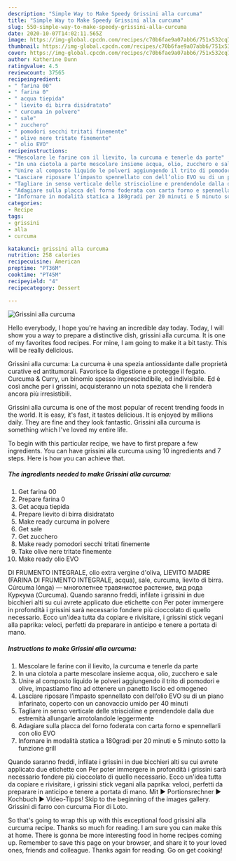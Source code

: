 ```yaml
---
description: "Simple Way to Make Speedy Grissini alla curcuma"
title: "Simple Way to Make Speedy Grissini alla curcuma"
slug: 550-simple-way-to-make-speedy-grissini-alla-curcuma
date: 2020-10-07T14:02:11.565Z
image: https://img-global.cpcdn.com/recipes/c70b6fae9a07abb6/751x532cq70/grissini-alla-curcuma-recipe-main-photo.jpg
thumbnail: https://img-global.cpcdn.com/recipes/c70b6fae9a07abb6/751x532cq70/grissini-alla-curcuma-recipe-main-photo.jpg
cover: https://img-global.cpcdn.com/recipes/c70b6fae9a07abb6/751x532cq70/grissini-alla-curcuma-recipe-main-photo.jpg
author: Katherine Dunn
ratingvalue: 4.5
reviewcount: 37565
recipeingredient:
- " farina 00"
- " farina 0"
- " acqua tiepida"
- " lievito di birra disidratato"
- " curcuma in polvere"
- " sale"
- " zucchero"
- " pomodori secchi tritati finemente"
- " olive nere tritate finemente"
- " olio EVO"
recipeinstructions:
- "Mescolare le farine con il lievito, la curcuma e tenerle da parte"
- "In una ciotola a parte mescolare insieme acqua, olio, zucchero e sale"
- "Unire al composto liquido le polveri aggiungendo il trito di pomodori e olive, impastiamo fino ad ottenere un panetto liscio ed omogeneo"
- "Lasciare riposare l’impasto spennellato con dell’olio EVO su di un piano infarinato, coperto con un canovaccio umido per 40 minuti"
- "Tagliare in senso verticale delle striscioline e prendendole dalla due estremità allungarle arrotolandole leggermente"
- "Adagiare sulla placca del forno foderata con carta forno e spennellarli con olio EVO"
- "Infornare in modalità statica a 180gradi per 20 minuti e 5 minuto sotto la funzione grill"
categories:
- Recipe
tags:
- grissini
- alla
- curcuma

katakunci: grissini alla curcuma 
nutrition: 258 calories
recipecuisine: American
preptime: "PT36M"
cooktime: "PT45M"
recipeyield: "4"
recipecategory: Dessert

---
```



![Grissini alla curcuma](https://img-global.cpcdn.com/recipes/c70b6fae9a07abb6/751x532cq70/grissini-alla-curcuma-recipe-main-photo.jpg)

Hello everybody, I hope you're having an incredible day today. Today, I will show you a way to prepare a distinctive dish, grissini alla curcuma. It is one of my favorites food recipes. For mine, I am going to make it a bit tasty. This will be really delicious.

Grissini alla curcuma: La curcuma è una spezia antiossidante dalle proprietà curative ed antitumorali. Favorisce la digestione e protegge il fegato. Curcuma &amp; Curry, un binomio spesso imprescindibile, ed indivisibile. Ed è così anche per i grissini, acquisteranno un nota speziata che li renderà ancora più irresistibili.

Grissini alla curcuma is one of the most popular of recent trending foods in the world. It is easy, it's fast, it tastes delicious. It is enjoyed by millions daily. They are fine and they look fantastic. Grissini alla curcuma is something which I've loved my entire life.


To begin with this particular recipe, we have to first prepare a few ingredients. You can have grissini alla curcuma using 10 ingredients and 7 steps. Here is how you can achieve that.

<!--inarticleads1-->

##### The ingredients needed to make Grissini alla curcuma:

1. Get  farina 00
1. Prepare  farina 0
1. Get  acqua tiepida
1. Prepare  lievito di birra disidratato
1. Make ready  curcuma in polvere
1. Get  sale
1. Get  zucchero
1. Make ready  pomodori secchi tritati finemente
1. Take  olive nere tritate finemente
1. Make ready  olio EVO


DI FRUMENTO INTEGRALE, olio extra vergine d&#39;oliva, LIEVITO MADRE (FARINA DI FRUMENTO INTEGRALE, acqua), sale, curcuma, lievito di birra. Cúrcuma lónga) — многолетнее травянистое растение, вид рода Куркума (Curcuma). Quando saranno freddi, infilate i grissini in due bicchieri alti su cui avrete applicato due etichette con Per poter immergere in profondità i grissini sarà necessario fondere più cioccolato di quello necessario. Ecco un&#39;idea tutta da copiare e rivisitare, i grissini stick vegani alla paprika: veloci, perfetti da preparare in anticipo e tenere a portata di mano. 

<!--inarticleads2-->

##### Instructions to make Grissini alla curcuma:

1. Mescolare le farine con il lievito, la curcuma e tenerle da parte
1. In una ciotola a parte mescolare insieme acqua, olio, zucchero e sale
1. Unire al composto liquido le polveri aggiungendo il trito di pomodori e olive, impastiamo fino ad ottenere un panetto liscio ed omogeneo
1. Lasciare riposare l’impasto spennellato con dell’olio EVO su di un piano infarinato, coperto con un canovaccio umido per 40 minuti
1. Tagliare in senso verticale delle striscioline e prendendole dalla due estremità allungarle arrotolandole leggermente
1. Adagiare sulla placca del forno foderata con carta forno e spennellarli con olio EVO
1. Infornare in modalità statica a 180gradi per 20 minuti e 5 minuto sotto la funzione grill


Quando saranno freddi, infilate i grissini in due bicchieri alti su cui avrete applicato due etichette con Per poter immergere in profondità i grissini sarà necessario fondere più cioccolato di quello necessario. Ecco un&#39;idea tutta da copiare e rivisitare, i grissini stick vegani alla paprika: veloci, perfetti da preparare in anticipo e tenere a portata di mano. Mit ► Portionsrechner ► Kochbuch ► Video-Tipps! Skip to the beginning of the images gallery. Grissini di farro con curcuma Fior di Loto. 

So that's going to wrap this up with this exceptional food grissini alla curcuma recipe. Thanks so much for reading. I am sure you can make this at home. There is gonna be more interesting food in home recipes coming up. Remember to save this page on your browser, and share it to your loved ones, friends and colleague. Thanks again for reading. Go on get cooking!
